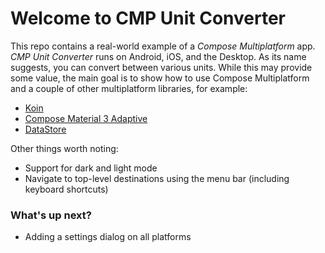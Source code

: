 # Welcome to CMP Unit Converter

This repo contains a real-world example of a *Compose Multiplatform* app. *CMP Unit Converter* runs on Android, iOS, and the Desktop. As its name suggests, you can convert between various units. While this may provide some value, the main goal is to show how to use Compose Multiplatform and a couple of other multiplatform libraries, for example:

- [Koin](https://insert-koin.io/)
- [Compose Material 3 Adaptive](https://developer.android.com/jetpack/androidx/releases/compose-material3-adaptive)
- [DataStore](https://developer.android.com/kotlin/multiplatform/datastore)

Other things worth noting:

- Support for dark and light mode
- Navigate to top-level destinations using the menu bar (including keyboard shortcuts)

### What's up next?

- Adding a settings dialog on all platforms
